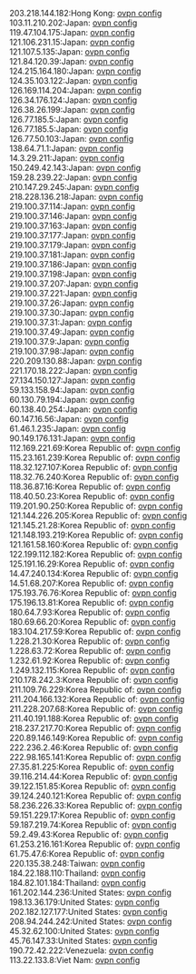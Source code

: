 203.218.144.182:Hong Kong: [ovpn config](vpn/203_218_144_182.ovpn)  
103.11.210.202:Japan: [ovpn config](vpn/103_11_210_202.ovpn)  
119.47.104.175:Japan: [ovpn config](vpn/119_47_104_175.ovpn)  
121.106.231.15:Japan: [ovpn config](vpn/121_106_231_15.ovpn)  
121.107.5.135:Japan: [ovpn config](vpn/121_107_5_135.ovpn)  
121.84.120.39:Japan: [ovpn config](vpn/121_84_120_39.ovpn)  
124.215.164.180:Japan: [ovpn config](vpn/124_215_164_180.ovpn)  
124.35.103.122:Japan: [ovpn config](vpn/124_35_103_122.ovpn)  
126.169.114.204:Japan: [ovpn config](vpn/126_169_114_204.ovpn)  
126.34.176.124:Japan: [ovpn config](vpn/126_34_176_124.ovpn)  
126.38.26.199:Japan: [ovpn config](vpn/126_38_26_199.ovpn)  
126.77.185.5:Japan: [ovpn config](vpn/126_77_185_5.ovpn)  
126.77.185.5:Japan: [ovpn config](vpn/126_77_185_5.ovpn)  
126.77.50.103:Japan: [ovpn config](vpn/126_77_50_103.ovpn)  
138.64.71.1:Japan: [ovpn config](vpn/138_64_71_1.ovpn)  
14.3.29.211:Japan: [ovpn config](vpn/14_3_29_211.ovpn)  
150.249.42.143:Japan: [ovpn config](vpn/150_249_42_143.ovpn)  
159.28.239.22:Japan: [ovpn config](vpn/159_28_239_22.ovpn)  
210.147.29.245:Japan: [ovpn config](vpn/210_147_29_245.ovpn)  
218.228.136.218:Japan: [ovpn config](vpn/218_228_136_218.ovpn)  
219.100.37.114:Japan: [ovpn config](vpn/219_100_37_114.ovpn)  
219.100.37.146:Japan: [ovpn config](vpn/219_100_37_146.ovpn)  
219.100.37.163:Japan: [ovpn config](vpn/219_100_37_163.ovpn)  
219.100.37.177:Japan: [ovpn config](vpn/219_100_37_177.ovpn)  
219.100.37.179:Japan: [ovpn config](vpn/219_100_37_179.ovpn)  
219.100.37.181:Japan: [ovpn config](vpn/219_100_37_181.ovpn)  
219.100.37.186:Japan: [ovpn config](vpn/219_100_37_186.ovpn)  
219.100.37.198:Japan: [ovpn config](vpn/219_100_37_198.ovpn)  
219.100.37.207:Japan: [ovpn config](vpn/219_100_37_207.ovpn)  
219.100.37.221:Japan: [ovpn config](vpn/219_100_37_221.ovpn)  
219.100.37.26:Japan: [ovpn config](vpn/219_100_37_26.ovpn)  
219.100.37.30:Japan: [ovpn config](vpn/219_100_37_30.ovpn)  
219.100.37.31:Japan: [ovpn config](vpn/219_100_37_31.ovpn)  
219.100.37.49:Japan: [ovpn config](vpn/219_100_37_49.ovpn)  
219.100.37.9:Japan: [ovpn config](vpn/219_100_37_9.ovpn)  
219.100.37.98:Japan: [ovpn config](vpn/219_100_37_98.ovpn)  
220.209.130.88:Japan: [ovpn config](vpn/220_209_130_88.ovpn)  
221.170.18.222:Japan: [ovpn config](vpn/221_170_18_222.ovpn)  
27.134.150.127:Japan: [ovpn config](vpn/27_134_150_127.ovpn)  
59.133.158.94:Japan: [ovpn config](vpn/59_133_158_94.ovpn)  
60.130.79.194:Japan: [ovpn config](vpn/60_130_79_194.ovpn)  
60.138.40.254:Japan: [ovpn config](vpn/60_138_40_254.ovpn)  
60.147.16.56:Japan: [ovpn config](vpn/60_147_16_56.ovpn)  
61.46.1.235:Japan: [ovpn config](vpn/61_46_1_235.ovpn)  
90.149.176.131:Japan: [ovpn config](vpn/90_149_176_131.ovpn)  
112.169.221.69:Korea Republic of: [ovpn config](vpn/112_169_221_69.ovpn)  
115.23.161.239:Korea Republic of: [ovpn config](vpn/115_23_161_239.ovpn)  
118.32.127.107:Korea Republic of: [ovpn config](vpn/118_32_127_107.ovpn)  
118.32.76.240:Korea Republic of: [ovpn config](vpn/118_32_76_240.ovpn)  
118.36.87.16:Korea Republic of: [ovpn config](vpn/118_36_87_16.ovpn)  
118.40.50.23:Korea Republic of: [ovpn config](vpn/118_40_50_23.ovpn)  
119.201.90.250:Korea Republic of: [ovpn config](vpn/119_201_90_250.ovpn)  
121.144.226.205:Korea Republic of: [ovpn config](vpn/121_144_226_205.ovpn)  
121.145.21.28:Korea Republic of: [ovpn config](vpn/121_145_21_28.ovpn)  
121.148.193.219:Korea Republic of: [ovpn config](vpn/121_148_193_219.ovpn)  
121.161.58.160:Korea Republic of: [ovpn config](vpn/121_161_58_160.ovpn)  
122.199.112.182:Korea Republic of: [ovpn config](vpn/122_199_112_182.ovpn)  
125.191.16.29:Korea Republic of: [ovpn config](vpn/125_191_16_29.ovpn)  
14.47.240.134:Korea Republic of: [ovpn config](vpn/14_47_240_134.ovpn)  
14.51.68.207:Korea Republic of: [ovpn config](vpn/14_51_68_207.ovpn)  
175.193.76.76:Korea Republic of: [ovpn config](vpn/175_193_76_76.ovpn)  
175.196.13.81:Korea Republic of: [ovpn config](vpn/175_196_13_81.ovpn)  
180.64.7.93:Korea Republic of: [ovpn config](vpn/180_64_7_93.ovpn)  
180.69.66.20:Korea Republic of: [ovpn config](vpn/180_69_66_20.ovpn)  
183.104.217.59:Korea Republic of: [ovpn config](vpn/183_104_217_59.ovpn)  
1.228.21.30:Korea Republic of: [ovpn config](vpn/1_228_21_30.ovpn)  
1.228.63.72:Korea Republic of: [ovpn config](vpn/1_228_63_72.ovpn)  
1.232.61.92:Korea Republic of: [ovpn config](vpn/1_232_61_92.ovpn)  
1.249.132.115:Korea Republic of: [ovpn config](vpn/1_249_132_115.ovpn)  
210.178.242.3:Korea Republic of: [ovpn config](vpn/210_178_242_3.ovpn)  
211.109.76.229:Korea Republic of: [ovpn config](vpn/211_109_76_229.ovpn)  
211.204.166.132:Korea Republic of: [ovpn config](vpn/211_204_166_132.ovpn)  
211.228.207.68:Korea Republic of: [ovpn config](vpn/211_228_207_68.ovpn)  
211.40.191.188:Korea Republic of: [ovpn config](vpn/211_40_191_188.ovpn)  
218.237.217.70:Korea Republic of: [ovpn config](vpn/218_237_217_70.ovpn)  
220.89.146.149:Korea Republic of: [ovpn config](vpn/220_89_146_149.ovpn)  
222.236.2.46:Korea Republic of: [ovpn config](vpn/222_236_2_46.ovpn)  
222.98.165.141:Korea Republic of: [ovpn config](vpn/222_98_165_141.ovpn)  
27.35.81.225:Korea Republic of: [ovpn config](vpn/27_35_81_225.ovpn)  
39.116.214.44:Korea Republic of: [ovpn config](vpn/39_116_214_44.ovpn)  
39.122.151.85:Korea Republic of: [ovpn config](vpn/39_122_151_85.ovpn)  
39.124.240.121:Korea Republic of: [ovpn config](vpn/39_124_240_121.ovpn)  
58.236.226.33:Korea Republic of: [ovpn config](vpn/58_236_226_33.ovpn)  
59.151.229.17:Korea Republic of: [ovpn config](vpn/59_151_229_17.ovpn)  
59.187.219.74:Korea Republic of: [ovpn config](vpn/59_187_219_74.ovpn)  
59.2.49.43:Korea Republic of: [ovpn config](vpn/59_2_49_43.ovpn)  
61.253.216.161:Korea Republic of: [ovpn config](vpn/61_253_216_161.ovpn)  
61.75.47.6:Korea Republic of: [ovpn config](vpn/61_75_47_6.ovpn)  
220.135.38.248:Taiwan: [ovpn config](vpn/220_135_38_248.ovpn)  
184.22.188.110:Thailand: [ovpn config](vpn/184_22_188_110.ovpn)  
184.82.101.184:Thailand: [ovpn config](vpn/184_82_101_184.ovpn)  
161.202.144.236:United States: [ovpn config](vpn/161_202_144_236.ovpn)  
198.13.36.179:United States: [ovpn config](vpn/198_13_36_179.ovpn)  
202.182.127.177:United States: [ovpn config](vpn/202_182_127_177.ovpn)  
208.94.244.242:United States: [ovpn config](vpn/208_94_244_242.ovpn)  
45.32.62.100:United States: [ovpn config](vpn/45_32_62_100.ovpn)  
45.76.147.33:United States: [ovpn config](vpn/45_76_147_33.ovpn)  
190.72.42.222:Venezuela: [ovpn config](vpn/190_72_42_222.ovpn)  
113.22.133.8:Viet Nam: [ovpn config](vpn/113_22_133_8.ovpn)  
